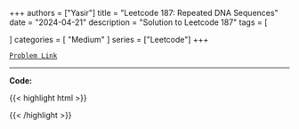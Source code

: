 
+++
authors = ["Yasir"]
title = "Leetcode 187: Repeated DNA Sequences"
date = "2024-04-21"
description = "Solution to Leetcode 187"
tags = [
    
]
categories = [
    "Medium"
]
series = ["Leetcode"]
+++



[`Problem Link`](https://leetcode.com/problems/repeated-dna-sequences/description/)

---

**Code:**

{{< highlight html >}}

{{< /highlight >}}


